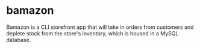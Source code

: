 # bamazon

Bamazon is a CLI storefront app that will take in orders from customers and deplete stock from the store's inventory, which is housed in a MySQL database.

